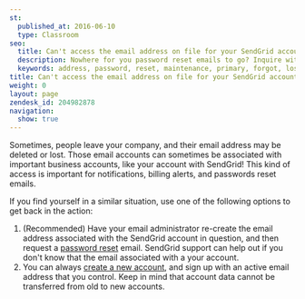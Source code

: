 ```yaml
---
st:
  published_at: 2016-06-10
  type: Classroom
seo:
  title: Can't access the email address on file for your SendGrid account?
  description: Nowhere for you password reset emails to go? Inquire within...
  keywords: address, password, reset, maintenance, primary, forgot, lost, left
title: Can't access the email address on file for your SendGrid account?
weight: 0
layout: page
zendesk_id: 204982878
navigation:
  show: true
---
```


Sometimes, people leave your company, and their email address may be deleted or lost. Those email accounts can sometimes be associated with important business accounts, like your account with SendGrid! This kind of access is important for notifications, billing alerts, and passwords reset emails.  

If you find yourself in a similar situation, use one of the following options to get back in the action:

1. (Recommended) Have your email administrator re-create the email address associated with the SendGrid account in question, and then request a [password reset]({{root_url}}/Classroom/Basics/Account/how_do_i_reset_my_password.html) email. SendGrid support can help out if you don't know that the email associated with a your account.
2. You can always [create a new account](https://sendgrid.com/transactional-email/pricing), and sign up with an active email address that you control. Keep in mind that account data cannot be transferred from old to new accounts. 
